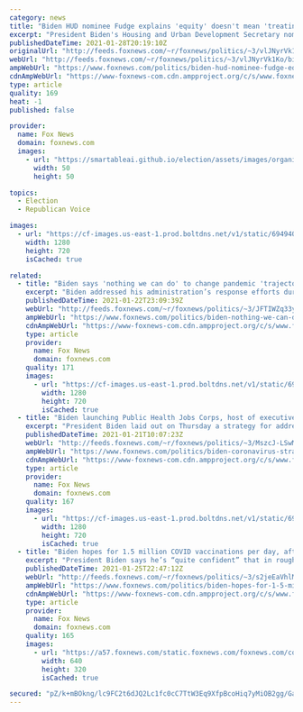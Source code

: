 ```yaml
---
category: news
title: "Biden HUD nominee Fudge explains 'equity' doesn't mean 'treating everyone the same'"
excerpt: "President Biden's Housing and Urban Development Secretary nominee Rep. Marcia Fudge, D-Ohio, explained to the Senate Banking Committee Thursday that when it comes to housing, treating people the same based on race is not the preferred approach."
publishedDateTime: 2021-01-28T20:19:10Z
originalUrl: "http://feeds.foxnews.com/~r/foxnews/politics/~3/vlJNyrVk1Ko/biden-hud-nominee-fudge-equity-not-treating-everyone-the-same"
webUrl: "http://feeds.foxnews.com/~r/foxnews/politics/~3/vlJNyrVk1Ko/biden-hud-nominee-fudge-equity-not-treating-everyone-the-same"
ampWebUrl: "https://www.foxnews.com/politics/biden-hud-nominee-fudge-equity-not-treating-everyone-the-same.amp"
cdnAmpWebUrl: "https://www-foxnews-com.cdn.ampproject.org/c/s/www.foxnews.com/politics/biden-hud-nominee-fudge-equity-not-treating-everyone-the-same.amp"
type: article
quality: 169
heat: -1
published: false

provider:
  name: Fox News
  domain: foxnews.com
  images:
    - url: "https://smartableai.github.io/election/assets/images/organizations/foxnews.com-50x50.jpg"
      width: 50
      height: 50

topics:
  - Election
  - Republican Voice

images:
  - url: "https://cf-images.us-east-1.prod.boltdns.net/v1/static/694940094001/a0e9a35a-cdd7-493d-b0e0-8535c57de3fb/071070e4-ce62-44fe-9a99-32dadfc7bf59/1280x720/match/image.jpg"
    width: 1280
    height: 720
    isCached: true

related:
  - title: "Biden says 'nothing we can do' to change pandemic 'trajectory' in coming months"
    excerpt: "Biden addressed his administration’s response efforts during a press briefing on two executive orders meant to provide food assistance to low-income families and protect workers’ rights during the pandemic."
    publishedDateTime: 2021-01-22T23:09:39Z
    webUrl: "http://feeds.foxnews.com/~r/foxnews/politics/~3/JFTIWZq33yA/biden-nothing-we-can-do-to-change-coronavirus-pandemic-trajectory-in-coming-months"
    ampWebUrl: "https://www.foxnews.com/politics/biden-nothing-we-can-do-to-change-coronavirus-pandemic-trajectory-in-coming-months.amp"
    cdnAmpWebUrl: "https://www-foxnews-com.cdn.ampproject.org/c/s/www.foxnews.com/politics/biden-nothing-we-can-do-to-change-coronavirus-pandemic-trajectory-in-coming-months.amp"
    type: article
    provider:
      name: Fox News
      domain: foxnews.com
    quality: 171
    images:
      - url: "https://cf-images.us-east-1.prod.boltdns.net/v1/static/694940094001/4006a873-be82-4386-b53f-517d6542b782/397ae1de-e40a-4273-9ea6-06ce58567c46/1280x720/match/image.jpg"
        width: 1280
        height: 720
        isCached: true
  - title: "Biden launching Public Health Jobs Corps, host of executive orders to address COVID-19"
    excerpt: "President Biden laid out on Thursday a strategy for addressing the coronavirus that included increasing funding and the number of federal employees deployed to meet an ambitious set of goals for countering the pandemic."
    publishedDateTime: 2021-01-21T10:07:23Z
    webUrl: "http://feeds.foxnews.com/~r/foxnews/politics/~3/MszcJ-LSwMc/biden-coronavirus-strategy-executive-orders"
    ampWebUrl: "https://www.foxnews.com/politics/biden-coronavirus-strategy-executive-orders.amp"
    cdnAmpWebUrl: "https://www-foxnews-com.cdn.ampproject.org/c/s/www.foxnews.com/politics/biden-coronavirus-strategy-executive-orders.amp"
    type: article
    provider:
      name: Fox News
      domain: foxnews.com
    quality: 167
    images:
      - url: "https://cf-images.us-east-1.prod.boltdns.net/v1/static/694940094001/fbbb4448-7269-4978-8efc-90bb155801cf/b7d0f268-1824-4f6f-9047-a126c13f1ea6/1280x720/match/image.jpg"
        width: 1280
        height: 720
        isCached: true
  - title: "Biden hopes for 1.5 million COVID vaccinations per day, after 'nothing we can do' comments"
    excerpt: "President Biden says he’s “quite confident” that in roughly three weeks the nation will “be vaccinating people at the range of a 1 million a day or in excess of that.”"
    publishedDateTime: 2021-01-25T22:47:12Z
    webUrl: "http://feeds.foxnews.com/~r/foxnews/politics/~3/s2jeEaVhlMY/biden-hopes-for-1-5-million-covid-vaccinations-per-day"
    ampWebUrl: "https://www.foxnews.com/politics/biden-hopes-for-1-5-million-covid-vaccinations-per-day.amp"
    cdnAmpWebUrl: "https://www-foxnews-com.cdn.ampproject.org/c/s/www.foxnews.com/politics/biden-hopes-for-1-5-million-covid-vaccinations-per-day.amp"
    type: article
    provider:
      name: Fox News
      domain: foxnews.com
    quality: 165
    images:
      - url: "https://a57.foxnews.com/static.foxnews.com/foxnews.com/content/uploads/2021/01/640/320/AP21025793966837.jpg?ve=1&tl=1"
        width: 640
        height: 320
        isCached: true

secured: "pZ/k+mBOkng/lc9FC2t6dJQ2Lc1fc0cC7TtW3Eq9XfpBcoHiq7yMiOB2gg/Ga350oOfGsaCMVpLM6NHIV9uDF6NGAPLqCG0H/9pYj/CmW1/U3+ySQQAJh5hFU+xkY8IUElaQn3WhT7uQ4dG0PegD3zgKFcUqB5FltAphSnNecKAHu//Varru1qvWz9cKiPl24jeNfo00qSOP1zvUsp59T6ocz6ik1tw7suksk6Cf6+Lr49BOeZDr4TUD8tgbOU53hbWYLWCFVtIt2CmsX21OYyyLWiMNtIMPobXxRotjmqFGvGJbMq17Sad3FkQnE6GINI3IFFWUB+2S7WUfd0cFaSOtthwBGTcs9toVIpRz0IQ=;Vu1EtkdwsojpoOyIXhuoZQ=="
---
```


